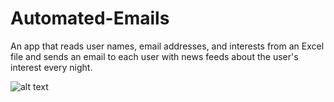 # Automated-Emails
An app that reads user names, email addresses, and interests from an Excel file and sends an email to each user
with news feeds about the user's interest every night.


![alt text](https://github.com/[username]/[reponame]/blob/[branch]/image.jpg?raw=true)
